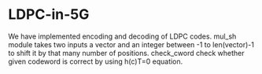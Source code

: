 # LDPC-in-5G
We have implemented encoding and decoding of LDPC codes.
mul_sh module takes two inputs a vector and an integer between -1 to len(vector)-1 to shift it by that many number of positions.
check_cword check whether given codeword is correct by using h(c)T=0 equation.


